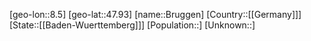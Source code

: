﻿---
location: [47.93,8.5]
type: City
tags:
- geo/City


SpocWebEntityId: 29372
isDeleted: false
confidential: public

---
[geo-lon::8.5]
[geo-lat::47.93]
[name::Bruggen]
[Country::[[Germany]]]
[State::[[Baden-Wuerttemberg]]]
[Population::]
[Unknown::]

